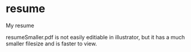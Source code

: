 # resume
My resume

resumeSmaller.pdf is not easily editiable in illustrator, but it has a much smaller filesize and is faster to view.
